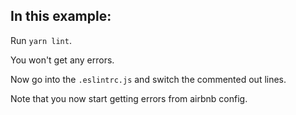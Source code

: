 ## In this example: 

Run `yarn lint`. 

You won't get any errors. 

Now go into the `.eslintrc.js` and switch the commented out lines. 

Note that  you now start getting errors from airbnb config. 
